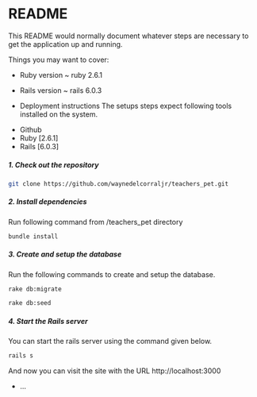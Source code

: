 # README

This README would normally document whatever steps are necessary to get the
application up and running.

Things you may want to cover:

* Ruby version
~ ruby 2.6.1

* Rails version
~ rails 6.0.3

* Deployment instructions
The setups steps expect following tools installed on the system.

- Github
- Ruby [2.6.1]
- Rails [6.0.3]

##### 1. Check out the repository

```bash
git clone https://github.com/waynedelcorraljr/teachers_pet.git
```

##### 2. Install dependencies

Run following command from /teachers_pet directory 

```bash
bundle install 
```

##### 3. Create and setup the database

Run the following commands to create and setup the database.

```bash
rake db:migrate

rake db:seed
```

##### 4. Start the Rails server

You can start the rails server using the command given below.

```bash
rails s
```

And now you can visit the site with the URL http://localhost:3000
* ...
